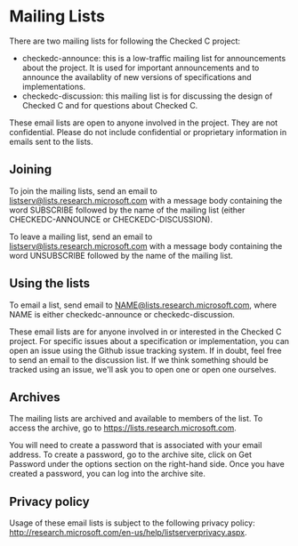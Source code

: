 # Mailing Lists

There are two mailing lists for following the Checked C project:

* checkedc-announce: this is a low-traffic mailing list for announcements about the
project. It is used for important announcements and to announce
the availablity of new versions of specifications  and  implementations.
* checkedc-discussion: this mailing list is for discussing the design of Checked C and for 
questions about Checked C.

These email lists are open to anyone involved in the project.  They are not confidential. 
Please do not include confidential or proprietary information in emails sent to the lists.

## Joining

To join the mailing lists, send an email to listserv@lists.research.microsoft.com with a 
message body containing the word SUBSCRIBE followed by the name of the mailing list 
(either CHECKEDC-ANNOUNCE or CHECKEDC-DISCUSSION).

To leave a mailing list, send an email to listserv@lists.research.microsoft.com with a 
message body containing the word UNSUBSCRIBE followed by the name of the mailing list.

## Using the lists

To email a list, send email to NAME@lists.research.microsoft.com, where NAME is either
checkedc-announce or checkedc-discussion.

These email lists are for anyone involved in or interested in the Checked C project.
For specific issues about a specification or implementation, you can  open an issue using 
the Github issue tracking system.  If in doubt, feel free to send an email to the discussion
list.   If we think something should be tracked using an issue, we'll ask you to open one
or open one ourselves.

## Archives

The mailing lists are archived and available to members of the list.  To access
the archive, go to https://lists.research.microsoft.com.  

You will need to create a password that is associated with your email address.
To create a password, go to the archive site, click on Get Password under the
options section on the right-hand side.  Once you have created a password,
you can log into the archive site.

## Privacy policy

Usage of these email lists is subject to the following privacy policy:
http://research.microsoft.com/en-us/help/listserverprivacy.aspx.
